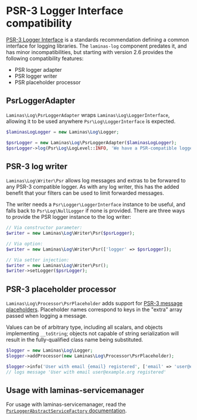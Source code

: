 # PSR-3 Logger Interface compatibility

[PSR-3 Logger Interface](https://github.com/php-fig/fig-standards/blob/master/accepted/PSR-3-logger-interface.md)
is a standards recommendation defining a common interface for logging
libraries. The `laminas-log` component predates it, and has minor
incompatibilities, but starting with version 2.6 provides the following
compatibility features:

- PSR logger adapter
- PSR logger writer
- PSR placeholder processor

## PsrLoggerAdapter

`Laminas\Log\PsrLoggerAdapter` wraps `Laminas\Log\LoggerInterface`, allowing it to be used
anywhere `Psr\Log\LoggerInterface` is expected.

```php
$laminasLogLogger = new Laminas\Log\Logger;

$psrLogger = new Laminas\Log\PsrLoggerAdapter($laminasLogLogger);
$psrLogger->log(Psr\Log\LogLevel::INFO, 'We have a PSR-compatible logger');
```

## PSR-3 log writer

`Laminas\Log\Writer\Psr` allows log messages and extras to be forwared to any
PSR-3 compatible logger. As with any log writer, this has the added benefit
that your filters can be used to limit forwarded messages.

The writer needs a `Psr\Logger\LoggerInterface` instance to be useful, and
falls back to `Psr\Log\NullLogger` if none is provided. There are three ways to
provide the PSR logger instance to the log writer:

```php
// Via constructor parameter:
$writer = new Laminas\Log\Writer\Psr($psrLogger);

// Via option:
$writer = new Laminas\Log\Writer\Psr(['logger' => $psrLogger]);

// Via setter injection:
$writer = new Laminas\Log\Writer\Psr();
$writer->setLogger($psrLogger);
```

## PSR-3 placeholder processor

`Laminas\Log\Processor\PsrPlaceholder` adds support for [PSR-3 message placeholders](https://github.com/php-fig/fig-standards/blob/master/accepted/PSR-3-logger-interface.md#12-message).
Placeholder names correspond to keys in the "extra" array passed when logging
a message.

Values can be of arbitrary type, including all scalars, and objects
implementing `__toString`; objects not capable of string serialization will
result in the fully-qualified class name being substituted.

```php
$logger = new Laminas\Log\Logger;
$logger->addProcessor(new Laminas\Log\Processor\PsrPlaceholder);

$logger->info('User with email {email} registered', ['email' => 'user@example.org']);
// logs message 'User with email user@example.org registered'
```

## Usage with laminas-servicemanager

For usage with laminas-servicemanager, read the [`PsrLoggerAbstractServiceFactory`
documentation](service-manager.md#psrloggerabstractservicefactory).
